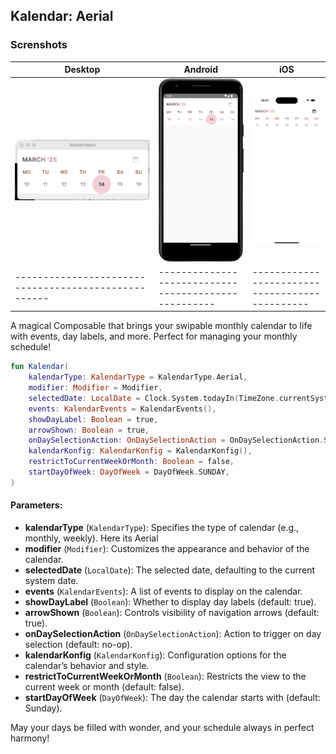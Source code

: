 ## Kalendar: Aerial

### Screnshots

| Desktop                                              | Android | iOS                                            |
|------------------------------------------------------|----------------------------------------------------|------------------------------------------------|
| ![AerialDesktop](../img/aerial/AerialDesktop.png)    | ![AerialAndroid](../img/aerial/AerialAndroid.png) | ![AerialIOS](../img/aerial/AerialiOS.png)      |
| ---------------------------------------------------- |----------------------------------------------------| ---------------------------------------------- |


A magical Composable that brings your swipable monthly calendar to life with events, day labels, and more. Perfect for managing your monthly schedule!

```kotlin
fun Kalendar(
    kalendarType: KalendarType = KalendarType.Aerial,
    modifier: Modifier = Modifier,
    selectedDate: LocalDate = Clock.System.todayIn(TimeZone.currentSystemDefault()),
    events: KalendarEvents = KalendarEvents(),
    showDayLabel: Boolean = true,
    arrowShown: Boolean = true,
    onDaySelectionAction: OnDaySelectionAction = OnDaySelectionAction.Single { _, _ -> },
    kalendarKonfig: KalendarKonfig = KalendarKonfig(),
    restrictToCurrentWeekOrMonth: Boolean = false,
    startDayOfWeek: DayOfWeek = DayOfWeek.SUNDAY,
) 
```

#### Parameters:

- **kalendarType**  (`KalendarType`): Specifies the type of calendar (e.g., monthly, weekly). Here its Aerial
- **modifier**  (`Modifier`): Customizes the appearance and behavior of the calendar.
- **selectedDate**  (`LocalDate`): The selected date, defaulting to the current system date.
- **events**  (`KalendarEvents`): A list of events to display on the calendar.
- **showDayLabel**  (`Boolean`): Whether to display day labels (default: true).
- **arrowShown**  (`Boolean`): Controls visibility of navigation arrows (default: true).
- **onDaySelectionAction**  (`OnDaySelectionAction`): Action to trigger on day selection (default: no-op).
- **kalendarKonfig**  (`KalendarKonfig`): Configuration options for the calendar’s behavior and style.
- **restrictToCurrentWeekOrMonth**  (`Boolean`): Restricts the view to the current week or month (default: false).
- **startDayOfWeek**  (`DayOfWeek`): The day the calendar starts with (default: Sunday).

May your days be filled with wonder, and your schedule always in perfect harmony!
